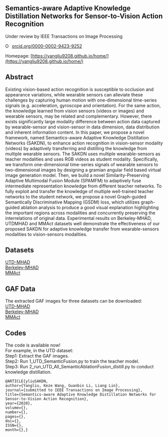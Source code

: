 ## Semantics-aware Adaptive Knowledge Distillation Networks for Sensor-to-Vision Action Recognition
Under review by IEEE Transactions on Image Processing    

<a href="https://orcid.org/0000-0002-9423-9252" target="orcid.widget" rel="noopener noreferrer" style="vertical-align:top;"><img src="https://orcid.org/sites/default/files/images/orcid_16x16.png" style="width:1em;margin-right:.5em;" alt="ORCID iD icon">orcid.org/0000-0002-9423-9252</a>

Homepage: [https://yangliu9208.github.io/home/](https://yangliu9208.github.io/home/)

## Abstract
Existing vision-based action recognition is susceptible to occlusion and appearance variations, while wearable sensors can alleviate these challenges by capturing human motion with one-dimensional time-series signals (e.g. acceleration, gyroscope and orientation). For the same action, the knowledge learned from vision sensors (videos or images) and wearable sensors, may be related and complementary. However, there exists significantly large modality difference between action data captured by wearable-sensor and vision-sensor in data dimension, data distribution and inherent information content. In this paper, we propose a novel framework, named Semantics-aware Adaptive Knowledge Distillation Networks (SAKDN), to enhance action recognition in vision-sensor modality (videos) by adaptively transferring and distilling the knowledge from multiple wearable sensors. The SAKDN uses multiple wearable-sensors as teacher modalities and uses RGB videos as student modality. Specifically, we transform one-dimensional time-series signals of wearable sensors to two-dimensional images by designing a gramian angular field based virtual image generation model. Then, we build a novel Similarity-Preserving Adaptive Multimodal Fusion Module (SPAMFM) to adaptively fuse intermediate representation knowledge from different teacher networks. To fully exploit and transfer the knowledge of multiple well-trained teacher networks to the student network, we propose a novel Graph-guided Semantically Discriminative Mapping (GSDM) loss, which utilizes graph-guided ablation analysis to produce a good visual explanation highlighting the important regions across modalities and concurrently preserving the interrelations of original data. Experimental results on Berkeley-MHAD, UTDMHAD and MMAct datasets well demonstrate the effectiveness of our proposed SAKDN for adaptive knowledge transfer from wearable-sensors modalities to vision-sensors modalities.

## Datasets
[UTD-MHAD](https://personal.utdallas.edu/~kehtar/UTD-MHAD.html)        
[Berkeley-MHAD](https://tele-immersion.citris-uc.org/berkeley_mhad/)           
[MMAct](https://mmact19.github.io/2019/)       

## GAF Data
The extracted GAF images for three datasets can be downloaded:       
[UTD-MHAD](https://drive.google.com/file/d/13Odg9lR5_nT9KWhHC7bczTss1inK6HWN/view?usp=sharing)         
[Berkeley-MHAD](https://drive.google.com/file/d/1vun7yhIXgheiqXcNHtNF0wXVVIQsGa2E/view?usp=sharing)                
[MMAct](https://mmact19.github.io/2019/)        

## Codes 
The code is available now!        
For example, in the UTD dataset:            
Step1: Extract the GAF images.      
Step2: Run 1_UTD_SemanticFusion.py to train the teacher model.     
Step3: Run 2_run_UTD_All_SemanticAblationFusion_distill.py to conduct knowledge distillation.     

```
@ARTICLE{yliuSAKDN, 
author={Yangliu, Keze Wang, Guanbin Li, Liang Lin}, 
journal={submitted to IEEE Transactions on Image Processing}, 
title={Semantics-aware Adaptive Knowledge Distillation Networks for Sensor-to-Vision Action Recognition}, 
year={2020}, 
volume={}, 
number={}, 
pages={}, 
doi={}, 
ISSN={}, 
month={},}
``` 
